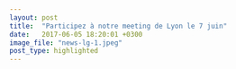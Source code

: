 ```yaml
---
layout: post
title:  "Participez à notre meeting de Lyon le 7 juin"
date:   2017-06-05 18:20:01 +0300
image_file: "news-lg-1.jpeg"
post_type: highlighted
---
```



